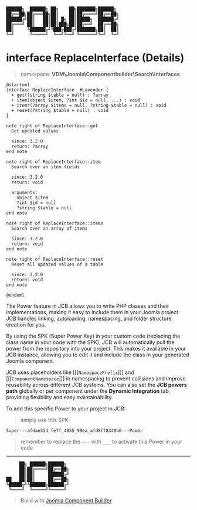 ```
██████╗  ██████╗ ██╗    ██╗███████╗██████╗
██╔══██╗██╔═══██╗██║    ██║██╔════╝██╔══██╗
██████╔╝██║   ██║██║ █╗ ██║█████╗  ██████╔╝
██╔═══╝ ██║   ██║██║███╗██║██╔══╝  ██╔══██╗
██║     ╚██████╔╝╚███╔███╔╝███████╗██║  ██║
╚═╝      ╚═════╝  ╚══╝╚══╝ ╚══════╝╚═╝  ╚═╝
```
# interface ReplaceInterface (Details)
> namespace: **VDM\Joomla\Componentbuilder\Search\Interfaces**

```uml
@startuml
interface ReplaceInterface  #Lavender {
  + get(?string $table = null) : ?array
  + item(object $item, ?int $id = null, ...) : void
  + items(?array $items = null, ?string $table = null) : void
  + reset(?string $table = null) : void
}

note right of ReplaceInterface::get
  Get updated values

  since: 3.2.0
  return: ?array
end note

note right of ReplaceInterface::item
  Search over an item fields

  since: 3.2.0
  return: void
  
  arguments:
    object $item
    ?int $id = null
    ?string $table = null
end note

note right of ReplaceInterface::items
  Search over an array of items

  since: 3.2.0
  return: void
end note

note right of ReplaceInterface::reset
  Reset all updated values of a table

  since: 3.2.0
  return: void
end note
 
@enduml
```

The Power feature in JCB allows you to write PHP classes and their implementations, making it easy to include them in your Joomla project. JCB handles linking, autoloading, namespacing, and folder structure creation for you.

By using the SPK (Super Power Key) in your custom code (replacing the class name in your code with the SPK), JCB will automatically pull the power from the repository into your project. This makes it available in your JCB instance, allowing you to edit it and include the class in your generated Joomla component.

JCB uses placeholders like [[[`NamespacePrefix`]]] and [[[`ComponentNamespace`]]] in namespacing to prevent collisions and improve reusability across different JCB systems. You can also set the **JCB powers path** globally or per component under the **Dynamic Integration** tab, providing flexibility and easy maintainability.

To add this specific Power to your project in JCB:

> simply use this SPK
```
Super---afdae35d_fe7f_4055_99ea_afd8ff8349b6---Power
```
> remember to replace the `---` with `___` to activate this Power in your code

---
```
     ██╗ ██████╗██████╗
     ██║██╔════╝██╔══██╗
     ██║██║     ██████╔╝
██   ██║██║     ██╔══██╗
╚█████╔╝╚██████╗██████╔╝
 ╚════╝  ╚═════╝╚═════╝
```
> Build with [Joomla Component Builder](https://git.vdm.dev/joomla/Component-Builder)


